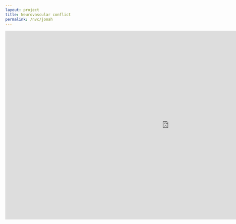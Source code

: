 ```yaml
---
layout: project
title: Neurovascular conflict
permalink: /nvc/jonah
---
```

<iframe src="https://docs.google.com/presentation/d/e/2PACX-1vSwG8VIti1_JMLc_n1Kt3THpluHe6UnY-Q1KW5gGBhd-w1gx3jbSqj4GiLFtWXhaQ/embed?start=false&loop=false&delayms=3000" frameborder="0" width="2072" height="1200" allowfullscreen="true" mozallowfullscreen="true" webkitallowfullscreen="true" style="-webkit-transform:scale(0.5);-moz-transform-scale(0.5);-moz-transform-origin: top left; -webkit-transform-origin: top left; -o-transform-origin: top left; -ms-transform-origin: top left; transform-origin: top left;"></iframe>
